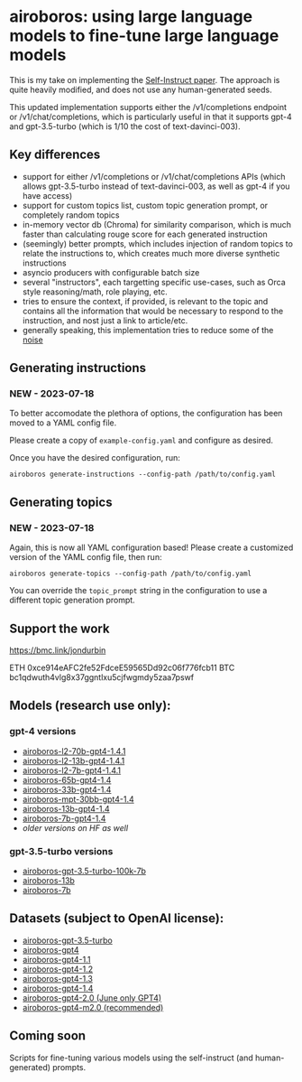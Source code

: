 # airoboros: using large language models to fine-tune large language models

This is my take on implementing the [Self-Instruct paper](https://arxiv.org/abs/2212.10560).  The approach is quite heavily modified, and does not use any human-generated seeds.

This updated implementation supports either the /v1/completions endpoint or /v1/chat/completions, which is particularly useful in that it supports gpt-4 and gpt-3.5-turbo (which is 1/10 the cost of text-davinci-003).


## Key differences

* support for either /v1/completions or /v1/chat/completions APIs (which allows gpt-3.5-turbo instead of text-davinci-003, as well as gpt-4 if you have access)
* support for custom topics list, custom topic generation prompt, or completely random topics
* in-memory vector db (Chroma) for similarity comparison, which is much faster than calculating rouge score for each generated instruction
* (seemingly) better prompts, which includes injection of random topics to relate the instructions to, which creates much more diverse synthetic instructions
* asyncio producers with configurable batch size
* several "instructors", each targetting specific use-cases, such as Orca style reasoning/math, role playing, etc.
* tries to ensure the context, if provided, is relevant to the topic and contains all the information that would be necessary to respond to the instruction, and nost just a link to article/etc.
* generally speaking, this implementation tries to reduce some of the [noise](https://github.com/tloen/alpaca-lora/issues/65)


## Generating instructions

### NEW - 2023-07-18

To better accomodate the plethora of options, the configuration has been moved to a YAML config file.

Please create a copy of `example-config.yaml` and configure as desired.

Once you have the desired configuration, run:

```
airoboros generate-instructions --config-path /path/to/config.yaml
```

## Generating topics

### NEW - 2023-07-18

Again, this is now all YAML configuration based!  Please create a customized version of the YAML config file, then run:

```
airoboros generate-topics --config-path /path/to/config.yaml
```

You can override the `topic_prompt` string in the configuration to use a different topic generation prompt.


## Support the work

https://bmc.link/jondurbin

ETH 0xce914eAFC2fe52FdceE59565Dd92c06f776fcb11
BTC bc1qdwuth4vlg8x37ggntlxu5cjfwgmdy5zaa7pswf

## Models (research use only):

### gpt-4 versions
* [airoboros-l2-70b-gpt4-1.4.1](https://huggingface.co/jondurbin/airoboros-l2-70b-gpt4-1.4.1)
* [airoboros-l2-13b-gpt4-1.4.1](https://huggingface.co/jondurbin/airoboros-l2-13b-gpt4-1.4.1)
* [airoboros-l2-7b-gpt4-1.4.1](https://huggingface.co/jondurbin/airoboros-l2-7b-gpt4-1.4.1)
* [airoboros-65b-gpt4-1.4](https://huggingface.co/jondurbin/airoboros-65b-gpt4-1.4)
* [airoboros-33b-gpt4-1.4](https://huggingface.co/jondurbin/airoboros-33b-gpt4-1.4)
* [airoboros-mpt-30bb-gpt4-1.4](https://huggingface.co/jondurbin/airoboros-mpt-30b-gpt4-1p4-five-epochs)
* [airoboros-13b-gpt4-1.4](https://huggingface.co/jondurbin/airoboros-13b-gpt4-1.4)
* [airoboros-7b-gpt4-1.4](https://huggingface.co/jondurbin/airoboros-7b-gpt4-1.4)
* *older versions on HF as well*

### gpt-3.5-turbo versions
* [airoboros-gpt-3.5-turbo-100k-7b](https://huggingface.co/jondurbin/airoboros-gpt-3.5-turbo-100k-7b)
* [airoboros-13b](https://huggingface.co/jondurbin/airoboros-13b)
* [airoboros-7b](https://huggingface.co/jondurbin/airoboros-7b)

## Datasets (subject to OpenAI license):

* [airoboros-gpt-3.5-turbo](https://huggingface.co/datasets/jondurbin/airoboros-uncensored)
* [airoboros-gpt4](https://huggingface.co/datasets/jondurbin/airoboros-gpt4)
* [airoboros-gpt4-1.1](https://huggingface.co/datasets/jondurbin/airoboros-gpt4-1.1)
* [airoboros-gpt4-1.2](https://huggingface.co/datasets/jondurbin/airoboros-gpt4-1.2)
* [airoboros-gpt4-1.3](https://huggingface.co/datasets/jondurbin/airoboros-gpt4-1.3)
* [airoboros-gpt4-1.4](https://huggingface.co/datasets/jondurbin/airoboros-gpt4-1.4)
* [airoboros-gpt4-2.0 (June only GPT4)](https://huggingface.co/datasets/jondurbin/airoboros-gpt4-2.0)
* [airoboros-gpt4-m2.0 (recommended)](https://huggingface.co/datasets/jondurbin/airoboros-gpt4-m2.0)

## Coming soon

Scripts for fine-tuning various models using the self-instruct (and human-generated) prompts.
